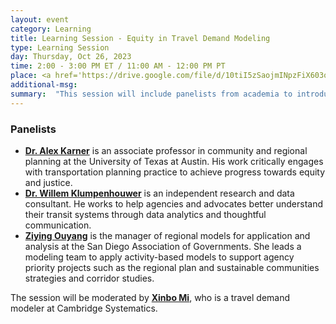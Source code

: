 ```yaml
---
layout: event
category: Learning
title: Learning Session - Equity in Travel Demand Modeling 
type: Learning Session
day: Thursday, Oct 26, 2023
time: 2:00 - 3:00 PM ET / 11:00 AM - 12:00 PM PT
place: <a href='https://drive.google.com/file/d/10tiI5zSaojmINpzFiX603o6bmTmOqEkY/view?usp=drive_link'>Slide_Ziying_SANDAG</a> <br><br> <a href='https://drive.google.com/file/d/1jFt83iEwCLVUV7ndA-r8PMOmpH6Z7u9A/view?usp=drive_link'>Slide_Alex_and_Willem</a>
additional-msg:
summary:  "This session will include panelists from academia to introduce a few topics in equity, including meanings, laws, commonly used practices plus innovations, followed by a panelist from MPO to demonstrate their robust methodology to conduct an equity analysis using their travel demand model."
---
```

<p>

<h3>Panelists</h3>

<ul>

<li><strong><a href="mailto:alex.karner@utexas.edu">Dr. Alex Karner</a></strong> is an associate professor in community and regional planning at the University of Texas at Austin. His work critically engages with transportation planning practice to achieve progress towards equity and justice.</li>
 
<li><strong><a href="mailto:willem@klumpentown.com">Dr. Willem Klumpenhouwer</a></strong> is an independent research and data consultant. He works to help agencies and advocates better understand their transit systems through data analytics and thoughtful communication.</li>

<li><strong><a href="mailto:ziying.ouyang@sandag.org">Ziying Ouyang</a></strong> is the manager of regional models for application and analysis at the San Diego Association of Governments. She leads a modeling team to apply activity-based models to support agency priority projects such as the regional plan and sustainable communities strategies and corridor studies.</li>

</ul>

The session will be moderated by <strong><a href="mailto:xmi@camsys.com">Xinbo Mi</a></strong>, who is a travel demand modeler at Cambridge Systematics.

